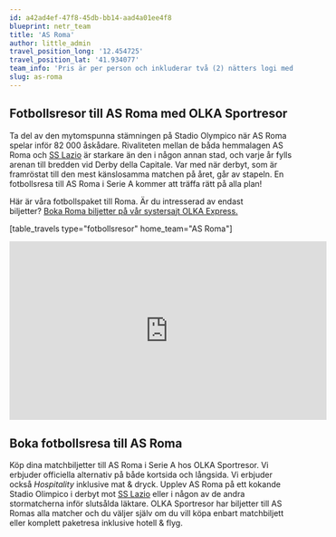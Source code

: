 ```yaml
---
id: a42ad4ef-47f8-45db-bb14-aad4a01ee4f8
blueprint: netr_team
title: 'AS Roma'
author: little_admin
travel_position_long: '12.454725'
travel_position_lat: '41.934077'
team_info: 'Pris är per person och inkluderar två (2) nätters logi med del i dubbelrum på 3*** hotell i Rom, frukost på hotellet samt matchbiljett på arenans kortsida. OBS! Priset som också inkluderar flyg är ett frånpris.'
slug: as-roma
---
```

<h2>Fotbollsresor till AS Roma med OLKA Sportresor</h2>
<p>Ta del av den mytomspunna stämningen på Stadio Olympico när AS Roma spelar inför 82 000 åskådare. Rivaliteten mellan de båda hemmalagen AS Roma och <a href="https://olka.se/fotbollsresor/serie-a/rom/ss-lazio/">SS Lazio</a> är starkare än den i någon annan stad, och varje år fylls arenan till bredden vid Derby della Capitale. Var med när derbyt, som är framröstat till den mest känslosamma matchen på året, går av stapeln. En fotbollsresa till AS Roma i Serie A kommer att träffa rätt på alla plan!</p>
<p>Här är våra fotbollspaket till Roma. Är du intresserad av endast biljetter? <a href="https://www.olkaexpress.se/fotbollsbiljetter/serie-a-italien/rom/as-roma">Boka Roma biljetter på vår systersajt OLKA Express.</a></p>
<p>[table_travels type="fotbollsresor" home_team="AS Roma"]</p>
<p><iframe src="https://www.youtube.com/embed/Tfcw46r9JSc" width="560" height="315" frameborder="0" allowfullscreen="allowfullscreen"></iframe></p>
<h2>Boka fotbollsresa till AS Roma</h2>
<p>Köp dina matchbiljetter till AS Roma i Serie A hos OLKA Sportresor. Vi erbjuder officiella alternativ på både kortsida och långsida. Vi erbjuder också <em>Hospitality</em> inklusive mat &amp; dryck. Upplev AS Roma på ett kokande Stadio Olimpico i derbyt mot <a href="https://olka.se/fotbollsresor/serie-a/rom/ss-lazio/">SS Lazio</a> eller i någon av de andra stormatcherna inför slutsålda läktare. OLKA Sportresor har biljetter till AS Romas alla matcher och du väljer själv om du vill köpa enbart matchbiljett eller komplett paketresa inklusive hotell &amp; flyg.</p>
